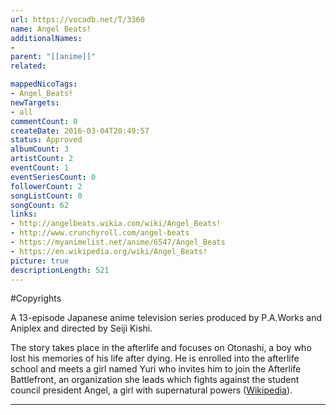```yaml
---
url: https://vocadb.net/T/3360
name: Angel Beats!
additionalNames: 
- 
parent: "[[anime]]"
related:

mappedNicoTags:
- Angel_Beats!
newTargets:
- all
commentCount: 0
createDate: 2016-03-04T20:49:57
status: Approved
albumCount: 3
artistCount: 2
eventCount: 1
eventSeriesCount: 0
followerCount: 2
songListCount: 0
songCount: 62
links: 
- http://angelbeats.wikia.com/wiki/Angel_Beats!
- http://www.crunchyroll.com/angel-beats
- https://myanimelist.net/anime/6547/Angel_Beats
- https://en.wikipedia.org/wiki/Angel_Beats!
picture: true
descriptionLength: 521
---
```


#Copyrights

A 13-episode Japanese anime television series produced by P.A.Works and Aniplex and directed by Seiji Kishi.

The story takes place in the afterlife and focuses on Otonashi, a boy who lost his memories of his life after dying. He is enrolled into the afterlife school and meets a girl named Yuri who invites him to join the Afterlife Battlefront, an organization she leads which fights against the student council president Angel, a girl with supernatural powers ([Wikipedia](https://en.wikipedia.org/wiki/Angel_Beats!)).

---

